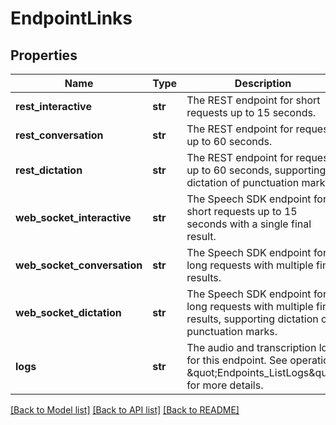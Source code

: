 # EndpointLinks

## Properties
Name | Type | Description | Notes
------------ | ------------- | ------------- | -------------
**rest_interactive** | **str** | The REST endpoint for short requests up to 15 seconds. | [optional] 
**rest_conversation** | **str** | The REST endpoint for requests up to 60 seconds. | [optional] 
**rest_dictation** | **str** | The REST endpoint for requests up to 60 seconds, supporting dictation of punctuation marks. | [optional] 
**web_socket_interactive** | **str** | The Speech SDK endpoint for short requests up to 15 seconds with a single final result. | [optional] 
**web_socket_conversation** | **str** | The Speech SDK endpoint for long requests with multiple final results. | [optional] 
**web_socket_dictation** | **str** | The Speech SDK endpoint for long requests with multiple final results, supporting dictation of  punctuation marks. | [optional] 
**logs** | **str** | The audio and transcription logs for this endpoint.  See operation \&quot;Endpoints_ListLogs\&quot; for more details. | [optional] 

[[Back to Model list]](../README.md#documentation-for-models) [[Back to API list]](../README.md#documentation-for-api-endpoints) [[Back to README]](../README.md)

